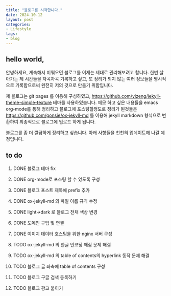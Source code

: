```yaml
---
title: "블로그를 시작합니다."
date: 2024-10-12
layout: post
categories: 
- Lifestyle
tags: 
- blog
---
```




<a id="org5d22217"></a>

## hello world,

안녕하세요, 계속해서 미뤄오던 블로그를 이제는 제대로 관리해보려고 합니다. 한번 살아가는 제 시간들을 차곡차곡 기록하고 싶고, 또 정리가 되지 않는 여러 정보들을 명시적으로 기록함으로써 완전히 저의 것으로 만들기 위함입니다.

제 블로그는 git pages 를 이용해 구성하였고, <https://github.com/yizeng/jekyll-theme-simple-texture> 테마를 사용하였습니다. 메모 하고 싶은 내용들을 emacs org-mode를 통해 정리하고 블로그에 포스팅할정도로 정리가 된것들은 <https://github.com/gonsie/ox-jekyll-md> 를 이용해 jekyll markdown 형식으로 변환하여 최종적으로 블로그에 업로드 하게 됩니다.

블로그를 좀 더 깔끔하게 정리하고 싶습니다. 아래 사항들을 천천히 업데이트해 나갈 예정입니다.


<a id="org19b6e34"></a>

## to do

1.  DONE 블로그 테마 fix

2.  DONE org-mode로 포스팅 할 수 있도록 구성

3.  DONE 블로그 포스트 제목에 prefix 추가

4.  DONE ox-jekyll-md 의 파일 이름 규칙 수정

5.  DONE light->dark 로 블로그 전채 색상 변경

6.  DONE 도메인 구입 및 연결

7.  DONE 이미지 데이터 호스팅을 위한 nginx 서버 구성

8.  TODO ox-jekyll-md 의 한글 인코딩 깨짐 문제 해결

9.  TODO ox-jekyll-md 의 table of contents의 hyperlink 동작 문제 해결

10. TODO 블로그 글 좌측에 table of contents 구성

11. TODO 블로그 구글 검색 등록하기

12. TODO 블로그 광고 붙이기
